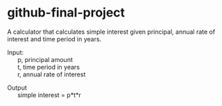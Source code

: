 # github-final-project

A calculator that calculates simple interest given principal, annual rate of interest and time period in years. <br>

Input:<br>
&nbsp; &nbsp; &nbsp; p, principal amount <br>
&nbsp; &nbsp; &nbsp; t, time period in years <br>
&nbsp; &nbsp; &nbsp; r, annual rate of interest <br>

Output <br>
&nbsp; &nbsp; &nbsp; simple interest = p\*t\*r
